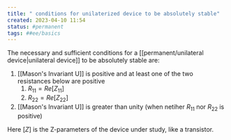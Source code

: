 ```yaml
---
title: " conditions for unilaterized device to be absolutely stable"
created: 2023-04-10 11:54
status: #permanent
tags: ##ee/basics
---
```


The necessary and sufficient conditions for a [[permanent/unilateral device|unilateral device]] to be absolutely stable are:
1. [[Mason's Invariant U]] is positive and at least one of the two resistances below are positive
	1. $R_{11}=Re[Z_{11}]$
	2. $R_{22}=Re[Z_{22}]$
2. [[Mason's Invariant U]] is greater than unity (when netiher $R_{11}$ nor $R_{22}$ is positive)

Here $[Z]$ is the Z-parameters of the device under study, like a transistor.